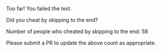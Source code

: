 Too far! You failed the test.

Did you cheat by skipping to the end? 

Number of people who cheated by skipping to the end: 58

Please submit a PR to update the above count as appropriate.
